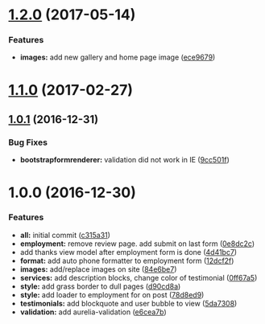 <a name="1.2.0"></a>
# [1.2.0](https://github.com/jmzagorski/tclawnlex.com/compare/v1.1.0...v1.2.0) (2017-05-14)


### Features

* **images:** add new gallery and home page image ([ece9679](https://github.com/jmzagorski/tclawnlex.com/commit/ece9679))



<a name="1.1.0"></a>
# [1.1.0](https://github.com/jmzagorski/tclawnlex.com/compare/v1.0.1...v1.1.0) (2017-02-27)


<a name="1.0.1"></a>
## [1.0.1](https://github.com/jmzagorski/tclawnlex.com/compare/v1.0.0...v1.0.1) (2016-12-31)


### Bug Fixes

* **bootstrapformrenderer:** validation did not work in IE ([9cc501f](https://github.com/jmzagorski/tclawnlex.com/commit/9cc501f))



<a name="1.0.0"></a>
# 1.0.0 (2016-12-30)


### Features

* **all:** initial commit ([c315a31](https://github.com/jmzagorski/tclawnlex.com/commit/c315a31))
* **employment:** remove review page. add submit on last form ([0e8dc2c](https://github.com/jmzagorski/tclawnlex.com/commit/0e8dc2c))
* add thanks view model after employment form is done ([4d41bc7](https://github.com/jmzagorski/tclawnlex.com/commit/4d41bc7))
* **format:** add auto phone formatter to employment form ([12dcf2f](https://github.com/jmzagorski/tclawnlex.com/commit/12dcf2f))
* **images:** add/replace images on site ([84e6be7](https://github.com/jmzagorski/tclawnlex.com/commit/84e6be7))
* **services:** add description blocks, change color of testimonial ([0ff67a5](https://github.com/jmzagorski/tclawnlex.com/commit/0ff67a5))
* **style:** add grass border to dull pages ([d90cd8a](https://github.com/jmzagorski/tclawnlex.com/commit/d90cd8a))
* **style:** add loader to employment for on post ([78d8ed9](https://github.com/jmzagorski/tclawnlex.com/commit/78d8ed9))
* **testimonials:** add blockquote and user bubble to view ([5da7308](https://github.com/jmzagorski/tclawnlex.com/commit/5da7308))
* **validation:** add aurelia-validation ([e6cea7b](https://github.com/jmzagorski/tclawnlex.com/commit/e6cea7b))



